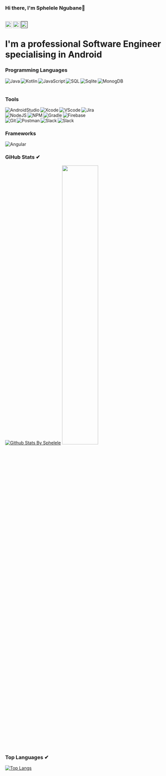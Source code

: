 ### Hi there, I'm Sphelele Ngubane👋
<br/>
<a href="https://www.linkedin.com/in/sphelele-ngubane-3b2a84123/">
    <img align="left" alt="Linkedin" width="22px" src="https://cdn.jsdelivr.net/npm/simple-icons@v3/icons/linkedin.svg"/>
</a>

<a href="https://www.instagram.com/sphelele_micah_ngubane/">
    <img align="left" alt="Instagram" width="22px" src="https://cdn.jsdelivr.net/npm/simple-icons@v3/icons/instagram.svg"/>
</a>

<a href="">
    <img align="left" alt="Gmail" width="22px" src="https://cdn.jsdelivr.net/npm/simple-icons@v3/icons/gmail.svg"/>
</a><br/>

# I'm a professional Software Engineer specialising in Android
 
 ### Programming Languages
<div>
 <img align="left" alt="Java" src="https://img.shields.io/badge/Language-Java-brightgreen?style=flat-square&logo=java&logoColor=red"/>
 <img align="left" alt="Kotlin" src="https://img.shields.io/badge/Language-Kotlin-brightgreen?style=flat-square&logo=kotlin&logoColor=purple"/>
 <img align="left" alt="JavaScript" src="https://img.shields.io/badge/Language-JavaScript-brightgreen?style=flat-square&logo=javascript&logoColor=yellow"/>
 <img align="left" alt="SQL" src="https://img.shields.io/badge/Language-SQL-brightgreen?style=flat-square&logo=mysql&logoColor=white"/>
</div>
<div>
 <img align="left" alt="Sqlite" src="https://img.shields.io/badge/Language-Sqlite-brightgreen?style=flat-square&logo=sqlite&logoColor=blue"/>
 <img align="left" alt="MonogDB" src="https://img.shields.io/badge/Language-Mongo%20DB-brightgreen?style=flat-square&logo=mongodb&logoColor=green"/>
</div><br/><br/>
 
  ### Tools
<div>
     <img align="left" alt="AndroidStudio" src="https://img.shields.io/badge/Tool-Android%20Studio-brightgreen?style=flat-square&logo=androidstudio&logoColor=green"/>
     <img align="left" alt="Xcode" src="https://img.shields.io/badge/Tool-Xcode-brightgreen?style=flat-square&logo=xcode&logoColor=blue"/>
     <img align="left" alt="VScode" src="https://img.shields.io/badge/Tool-VScode-brightgreen?style=flat-square&logo=visualstudiocode&logoColor=blue"/>
     <img align="left" alt="Jira" src="https://img.shields.io/badge/Tool-Jira-brightgreen?style=flat-square&logo=jira&logoColor=white"/>
   </div><br/>
  
   <div>
      <img align="left" alt="NodeJS" src="https://img.shields.io/badge/Tool-NodeJS-brightgreen?style=flat-square&logo=nodedotjs&logoColor=green"/>
      <img align="left" alt="NPM" src="https://img.shields.io/badge/Tool-NPM-brightgreen?style=flat-square&logo=npm&logoColor=white"/>
      <img align="left" alt="Gradle" src="https://img.shields.io/badge/Tool-Gradle-brightgreen?style=flat-square&logo=gradle&logoColor=white"/>
      <img align="left" alt="Firebase" src="https://img.shields.io/badge/Tool-Firebase-brightgreen?style=flat-square&logo=firebase&logoColor=yellow"/>
  </div><br/>
  <div>
     <img align="left" alt="Git" src="https://img.shields.io/badge/Tool-Git-brightgreen?style=flat-square&logo=git&logoColor=orange"/>
     <img align="left" alt="Postman" src="https://img.shields.io/badge/Tool-Postman-brightgreen?style=flat-square&logo=postman&logoColor=orange"/>
     <img align="left" alt="Slack" src="https://img.shields.io/badge/Tool-Slack-brightgreen?style=flat-square&logo=slack&logoColor=lightblue"/>
     <img align="left" alt="Slack" src="https://img.shields.io/badge/Tool-Teams-brightgreen?style=flat-square&logo=microsoftteams&logoColor=lightpurple"/>   
 </div>
<br/>

  ### Frameworks 
  <img align="left" alt="Angular" src="https://img.shields.io/badge/Framework-Angular-brightgreen?style=flat-square&logo=angular&logoColor=red"/><br/>
  
 ### GiHub Stats ✔
 [![Github Stats By Sphelele](https://github-readme-stats.vercel.app/api?username=MicahSphelele&show_icons=true&theme=vue-dark)](https://github.com/anuraghazra/github-readme-stats)
 <img  src="https://github-readme-streak-stats.herokuapp.com/?user=MicahSphelele&theme=vue-dark" width="48%">
 
  ### Top Languages ✔
[![Top Langs](https://github-readme-stats.vercel.app/api/top-langs/?username=MicahSphelele&show_icons=true&theme=vue-dark&hide=php,html,css)](https://github.com/anuraghazra/github-readme-stats)

<!--
**MicahSphelele/MicahSphelele** is a ✨ _special_ ✨ repository because its `README.md` (this file) appears on your GitHub profile.

Here are some ideas to get you started:

- 🔭 I’m currently working on ...
- 🌱 I’m currently learning ...
- 👯 I’m looking to collaborate on ...
- 🤔 I’m looking for help with ...
- 💬 Ask me about ...
- 📫 How to reach me: ...
- 😄 Pronouns: ...
- ⚡ Fun fact: ...
✔ Updated README
-->

